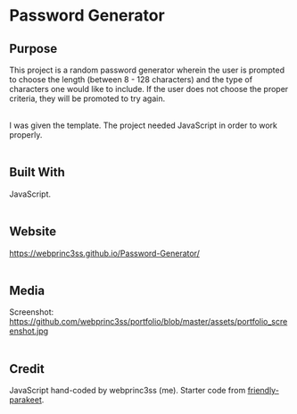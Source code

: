 <h1>Password Generator</h1>

<h2>Purpose</h2>
This project is a random password generator wherein the user is prompted to choose the length (between 8 - 128 characters) and the type of characters one would like to include.  If the user does not choose the proper criteria, they will be promoted to try again.<br><br>

I was given the template.  The project needed JavaScript in order to work properly.
<br><br>

<h2>Built With</h2>
JavaScript.
<br><br>

<h2>Website</h2>
<a href="https://webprinc3ss.github.io/Password-Generator/Password-Generator">https://webprinc3ss.github.io/Password-Generator/</a>
<br><br>

<h2>Media</h2>
Screenshot: <a href="https://github.com/webprinc3ss/portfolio/blob/master/assets/portfolio_screenshot.jpg">https://github.com/webprinc3ss/portfolio/blob/master/assets/portfolio_screenshot.jpg</a>
<br><br>

<h2>Credit</h2>
JavaScript hand-coded by webprinc3ss (me).
Starter code from <a href="https://github.com/coding-boot-camp/friendly-parakeet">friendly-parakeet</a>.

